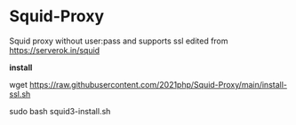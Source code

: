 # Squid-Proxy
Squid proxy without user:pass and supports ssl
edited from https://serverok.in/squid

**install**

wget https://raw.githubusercontent.com/2021php/Squid-Proxy/main/install-ssl.sh

sudo bash squid3-install.sh


